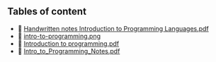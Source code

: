 ## Tables of content
- 📄 [Handwritten notes Introduction to Programming Languages.pdf](./Handwritten%20notes%20Introduction%20to%20Programming%20Languages.pdf)
- 📄 [intro-to-programming.png](./intro-to-programming.png)
- 📄 [Introduction to programming.pdf](./Introduction%20to%20programming.pdf)
- 📄 [Intro_to_Programming_Notes.pdf](./Intro_to_Programming_Notes.pdf)
